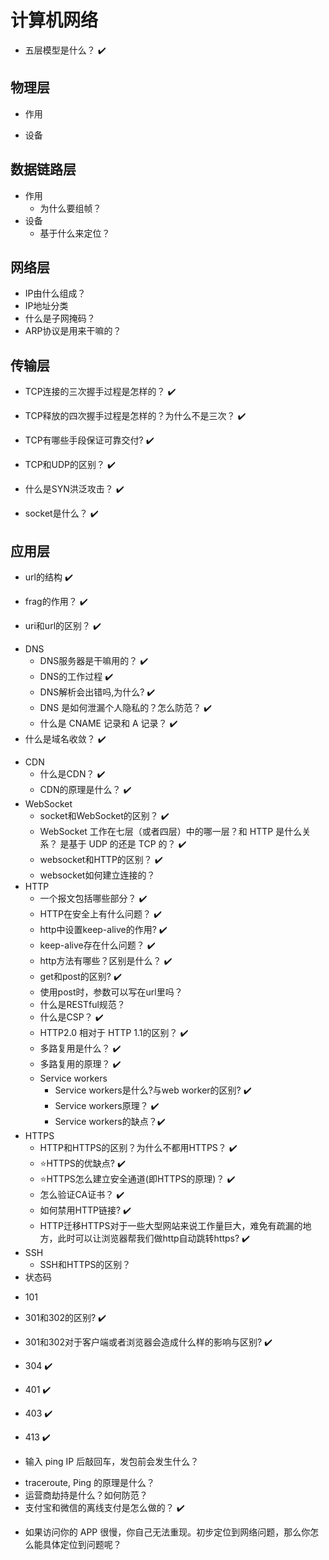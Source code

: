 # 计算机网络
- 五层模型是什么？ :heavy_check_mark:
<!-- 物理层,数据链路层,网络层,传输层,应用层 -->

## 物理层
- 作用
<!-- 传输比特流 -->
- 设备
<!-- 中继器 hub -->
## 数据链路层
- 作用
  - 为什么要组帧？
- 设备
  - 基于什么来定位？

## 网络层
- IP由什么组成？
- IP地址分类
- 什么是子网掩码？
- ARP协议是用来干嘛的？


## 传输层
- TCP连接的三次握手过程是怎样的？ :heavy_check_mark:
<!-- 有道云 -->
<!-- 在吗
在
好的 -->
- TCP释放的四次握手过程是怎样的？为什么不是三次？ :heavy_check_mark:
<!-- 我走了
好的
我也走了
好的 -->
- TCP有哪些手段保证可靠交付? :heavy_check_mark:
<!-- 就是保证发出的内容和接收到的内容是完全一样的
1.校验：和UDP一样
2.序号：给每一个字节编号，确保有序
3.确认：收到就回复一个确认序号，累积确认
4.重传：有两种情况会重传
1.TCP每发送一个报文段就可以设置一次计时器，超时没收到确认就重传
2.比如2号报文段丢了，接收方就会多次发ACK=2过来，当接收方收到3个冗余ACK时就知道丢了，就会立即快速重传2号报文段 -->
- TCP和UDP的区别？ :heavy_check_mark:
<!-- TCP有连接，安全，客户端服务端，文件传输
UDP无连接，快，qq，DNS查询，流媒体 -->
- 什么是SYN洪泛攻击？ :heavy_check_mark:
<!-- 有道云 -->
- socket是什么？ :heavy_check_mark:
<!-- IP+端口 -->

## 应用层
- url的结构 :heavy_check_mark:
<!-- https://pic3.zhimg.com/80/v2-62d9ffda81d62608bd4bf0171c052d72_720w.jpg?source=1940ef5c -->
  - frag的作用？ :heavy_check_mark:
  <!-- 服务器返回的是整个html，加frag浏览器可以帮你处理，显示相应的片段 -->
- uri和url的区别？ :heavy_check_mark:
<!-- uri包括url和urn
url通过位置来定位资源
urn通过名称来定位资源 -->
- DNS
  - DNS服务器是干嘛用的？ :heavy_check_mark:
  <!-- 域名转IP -->
  - DNS的工作过程 :heavy_check_mark:
  <!-- 递归模式：A找B，B找C，找到底
  迭代模式：自己一个个去找
  查找顺序：本地DNS，根DNS，顶级DNS，权限DNS -->
  - DNS解析会出错吗,为什么? :heavy_check_mark:
  <!-- 会，因为域名可能会被污染 -->
  - DNS 是如何泄漏个人隐私的？怎么防范？ :heavy_check_mark:
  <!-- https://baijiahao.baidu.com/s?id=1699425118905848298&wfr=spider&for=pc -->
  <!-- DNS泄漏是指你的信息无意间对你的Internet服务提供商可见的情况
  如果发生泄漏，你的Internet服务提供商也可以窥视你在网上所做的事情。这意味着可以看到你的在线活动，例如你访问的站点和使用的应用程序，使用它们的时间以及你来自何处（你的位置，基于IP地址）
  在以下情况下发生DNS泄漏：
  使用手动配置的代理ip，其中某些内容未正确设置
  黑客或不良行为者已渗透到你的网络
  防止DNS泄漏的一种好方法是使用可靠的代理ip -->
  - 什么是 CNAME 记录和 A 记录？ :heavy_check_mark:
  <!-- https://q.shanyue.tech/base/network/88.html -->
- 什么是域名收敛？ :heavy_check_mark:
<!-- https://www.cnblogs.com/coco1s/p/5365179.html -->
<!-- 域名收敛：10个资源放到1个域名里
域名发散：10个资源放到10个域名里
PC一般用域名发散，这样可以利用浏览器的多线程并发功能
移动端一般用域名收敛，因为移动端DNS的耗费较大（为了节约流量） -->
- CDN
  - 什么是CDN？ :heavy_check_mark:
  <!-- 比如要访问一个静态的A资源，可以利用CND技术，用户向源站域名发起请求时，请求会被调度至最接近用户的服务节点，直接由服务节点直接快速响应，有效降低用户访问延迟，提升可用性
  打一个比方，CDN就是相当于遍布各个地方的仓储一样，如果你想以最快的速度拿到您的快递，那么，最靠谱的方法就是从离您最近的仓库发货 -->
  - CDN的原理是什么？ :heavy_check_mark:
  <!-- https://blog.csdn.net/coolmeme/article/details/9468743 -->
  <!-- 开启CDN服务后，流程如下
  1.用户访问xxx.com，DNS进行解析发现有CNAME记录，则向CDN系统查询，返回离用户最近的IP节点
  2.用户向这个IP节点发出请求
  3.CDN服务器返回内容，并缓存数据 -->
- WebSocket
  - socket和WebSocket的区别？ :heavy_check_mark:
  <!-- Socket 其实并不是一个协议，而是为了方便使用 TCP 或 UDP 而抽象出来的一层，是位于应用层和传输控制层之间的一组接口。 Socket本身并不是一个协议，它工作在OSI模型会话层，是一个套接字，TCP/IP网络的API，是为了方便大家直接使用。
  Socket = ip+端口号
  websocket是一个应用层协议 -->
  - WebSocket 工作在七层（或者四层）中的哪一层？和 HTTP 是什么关系？ 是基于 UDP 的还是 TCP 的？ :heavy_check_mark:
  <!-- 基于TCP
  HTTP和WebSocket虽都是基于TCP协议，但是两者属于完全不同的两种通讯方式 -->
  - websocket和HTTP的区别？ :heavy_check_mark:
  <!-- WebSocket双向通信 -->
  - websocket如何建立连接的？
- HTTP
  - 一个报文包括哪些部分？ :heavy_check_mark:
  <!-- 请求报文：起始行 + 首部
  响应报文：起始行 + 首部 + 实体 -->
  - HTTP在安全上有什么问题？ :heavy_check_mark:
  <!-- 1.明文传输
  2.中间人攻击
  3.DNS劫持：访问某个URL，但实际上被重定向到其它URL -->
  - http中设置keep-alive的作用? :heavy_check_mark:
  <!-- https://www.cnblogs.com/cangqinglang/p/11361638.html -->
  <!-- 一定时间内，同一域名多次请求数据，只建立一次HTTP请求，其他请求可复用每一次建立的连接通道，以达到提高请求效率的问题。这里面所说的一定时间是可以配置的，不管你用的是Apache还是nginx
  也就是说一段时间内多个请求，不用重复建公路 -->
  - keep-alive存在什么问题？ :heavy_check_mark:
  <!-- https://www.cnblogs.com/cangqinglang/p/11361638.html -->
  <!-- 1.文件只能串行传输，也就是说B文件需要等A文件传输完成
  2.假设Apache设置了最大并发数为300，因为浏览器限制，浏览器发起的最大请求数为6，也就是服务器能承载的最高并发为50，当第51个人访问时，就需要等待前面某个请求处理完成 -->
  - http方法有哪些？区别是什么？ :heavy_check_mark:
  <!-- get
  post
  put：更新
  patch：部分更新
  delete -->
    - get和post的区别? :heavy_check_mark:
    <!-- https://www.cnblogs.com/logsharing/p/8448446.html -->
    <!-- 本质上都是在TCP链路上发包，不过get请求是发1个TCP数据包，post请求是发2个TCP数据包
    对于GET方式的请求，浏览器会把http header和data一并发送出去，服务器响应200（返回数据）
    而对于POST，浏览器先发送header，服务器响应100 continue，浏览器再发送data，服务器响应200 ok
    另外在使用上的区别：
    1.参数上
    get请求的参数放在URL里，回退是安全的，并且对参数长度有限制
    post请求的参数放在request body里，回退后需要重新请求
    2.缓存上
    浏览器会主动给get请求添加cache，而post需要自己设置 -->
    - 使用post时，参数可以写在url里吗？
    <!-- 可以 -->
    <!-- https://www.zhihu.com/question/64312188 -->
  - 什么是RESTful规范？
  <!-- http://www.ruanyifeng.com/blog/2018/10/restful-api-best-practices.html -->
  <!-- Restful：
  表现层状态转化
  表现层就是资源呈现出来的形式，用户通过HTTP动词，在表现层上对服务端的资源进行操作
  规范：
  1.应该尽量将API部署在专用域名之下。如果确定API很简单，不会有进一步扩展，可以考虑放在主域名下
  2.应该将API的版本号放入URL
  3.对于资源的具体操作类型，由HTTP动词表示
  4.如果记录数量很多，服务器不可能都将它们返回给用户，API应该提供参数，过滤返回结果
  5.如果状态码是4xx，就应该向用户返回错误信息。一般来说，返回的信息中将error作为键名 -->
  - 什么是CSP？ :heavy_check_mark:
  <!-- 有道云 -->
  - HTTP2.0 相对于 HTTP 1.1的区别？ :heavy_check_mark:
  <!-- 1.头部压缩：使用报头压缩,减少包的大小跟数量
  2.二进制传输；HTTP/2采用二进制格式,之前是用纯文本传输
  3.请求优先级：给每个request设置优先级
  4.数据流：数据包不是按顺序发送，对数据包做标记。每个请求或回应的所有数据包成为一个数据流，
  5.多路复用：相同域名多个请求，共享同一个TCP连接，降低了延迟
    HTTP/1.1 中的管道（ pipeline）传输中如果有一个请求阻塞了，那么队列后请求也统统被阻塞住了
    HTTP/2 可以发送多个请求然后异步响应
    HTTP/3 把 HTTP 下层的 TCP 协议改成了 UDP
  6.服务端推送：可以主动向客户端发送消息。 -->
  - 多路复用是什么？ :heavy_check_mark:
  <!-- 有道云 -->
  <!-- 在一个HTTP的连接上，多路“HTTP消息”同时工作 -->
  - 多路复用的原理？ :heavy_check_mark:
  <!-- https://cloud.tencent.com/developer/article/1551667?from=article.detail.1573513 -->
  <!-- HTTP1采用的是纯文本传输，就得通过换行符来分割每个key-value，切完这个请求才能处理下一个
  而HTTP2是用二进制，分帧来传输，就可以通过帧的ID来区分属于哪一组，这样就不用等一个传递完再开始下一个的传递，根据ID就能区分，所以可以实现多路复用 -->
  - Service workers
    - Service workers是什么?与web worker的区别? :heavy_check_mark:
    <!-- https://www.lmcc.top/articles/73.html -->
    <!-- https://mp.weixin.qq.com/s/3Ep5pJULvP7WHJvVJNDV-g -->
    <!-- 就是在浏览器和服务器之间做个中间人，如果网站中注册了service worker那么它可以拦截当前网站所有的请求，进行判断（需要编写相应的判断程序），如果需要向服务器发起请求的就转给服务器，如果可以直接使用缓存的就直接返回缓存不再转给服务器。从而大大提高浏览体验
    与web worker的区别
    Service workers是基于web worker的,并且有缓存功能 -->
    - Service workers原理？ :heavy_check_mark:
    <!-- 有道云 -->
    - Service workers的缺点？:heavy_check_mark:
    <!-- 兼容性
    首屏时间会增加，总体加载时间会减少
    只能在localhost（即开发环境）和https下使用 -->
- HTTPS
  <!-- http://blog.haoji.me/https.html -->
  <!-- https://juejin.cn/post/6844904089495535624 -->
  <!-- HTTPS的原理记一下过程,HTTPS的优缺点背一下 -->
  - HTTP和HTTPS的区别？为什么不都用HTTPS？ :heavy_check_mark:
  <!-- https = http +ssl/tls(tls为ssl的升级版)
  HTTP是明文传输(敞篷车),HTTPS是加密传输(封闭集装箱车)
  HTTPS贵，而且要考虑兼容性问题 -->
  - ⭐HTTPS的优缺点? :heavy_check_mark:
  <!-- http://blog.haoji.me/https.html -->
  <!-- 优点:
    防止私密信息泄露，防止信息被篡改；
    有助于SEO，百度、谷歌均明确表示会优先收录、展示HTTPS站点的内容；
    完全杜绝运营商HTTP劫持问题；
    有效解决运营商DNS劫持问题，降低网站被劫持的风险;
    HTTPS的小绿锁表示可以提升用户对网站信任程度（当然不是说有小绿锁的都是安全的）;
    可以有效防止山寨、镜像网站等；
    为未来升级HTTP/2做准备，HTTP/2必须基于HTTPS部署；
  缺点: 性能和速度下降
    服务器性能下降，开启HTTPS会增加内存、CPU、网络带宽的开销，特别是非对称加密这一块；
    访问速度下降，HTTP连接的建立需要3次握手，HTTPS还需要加上ssl的几次握手（具体是几次没去考究，有说是9次），当然下降主要是在第一次建立连接的时候，后面正常通信速度一般没啥变化；
    除了握手部分外，所有信息传输之后浏览器和服务器都要进行加密解密，又是一笔额外的开销；
    申请证书需要一笔花费，当然现在免费证书也很容易申请到，这个不算明显缺点； -->
  - ⭐HTTPS怎么建立安全通道(即HTTPS的原理)？ :heavy_check_mark:
  <!-- http://blog.haoji.me/https.html -->
  <!-- https://juejin.cn/post/6844903682455109640#heading-82 -->
  <!-- https://blog.csdn.net/xiaoming100001/article/details/81109617?spm=1001.2014.3001.5501 -->
  <!-- 1.C：随机数1,客户端支持的协议和加密方式list
  2.S：随机数2,选择的协议和加密方式
  3.S：证书
  4.C：验证证书,用服务端选择的加密方式生成一个预主秘钥(pre-master secret),然后用证书的公钥加密（随机数1+随机数2+预主秘钥）得到对称密钥，发给服务端
  5.S：通过私钥解密得到其中的对称密钥,至此，Client和Server双方都持有了相同的对称密钥,之后所有的通信数据将由之前浏览器生成的随机密钥并利用对称加密算法进行加密
  我们可以发现，在 HTTPS 加密原理的过程中把对称加密和非对称加密都利用了起来。即利用了非对称加密安全性高的特点，又利用了对称加密速度快，效率高的好处 -->
  - 怎么验证CA证书？ :heavy_check_mark:
  <!-- https://www.cnblogs.com/zery/p/5164795.html -->
  <!-- 1.浏览器首先解析网站的数字证书，如果该证书的签发机构能够在可信任签发机构中找到，则为可信任证书，否则进行2
  2.从授权信息访问信息段中获得该签发机构的数字证书，并判断该授权机构的数字证书的签发机构是否能够在可信任签发机构中找到，若果找到则该授权机构是可信的，并从授权机构的数字证书中获得授权机构的公钥公钥，如果不在则重复2步骤。如果最终都没有找到可信机构，则为不可信证 -->
  - 如何禁用HTTP链接? :heavy_check_mark:
  <!-- http://blog.haoji.me/https.html#qi-ta -->
  <!-- 配置CSP:
  有两种配置方式
  1.在HTTP请求头中添加(CSP) Content-Security-Policy: block-all-mixed-content
  2.meta标签:<meta http-equiv="Content-Security-Policy" content="block-all-mixed-content"> -->
  - HTTP迁移HTTPS对于一些大型网站来说工作量巨大，难免有疏漏的地方，此时可以让浏览器帮我们做http自动跳转https? :heavy_check_mark:
  <!-- http://blog.haoji.me/https.html#qi-ta -->
  <!-- <meta http-equiv="Content-Security-Policy" content="upgrade-insecure-requests"> -->
- SSH
  - SSH和HTTPS的区别？
  <!-- 都是基于TCP的应用层协议，SSH通过公钥私钥来确保数据安全，HTTPS则通过CA -->
- 状态码
<!-- http://www.ruanyifeng.com/blog/2018/10/restful-api-best-practices.html -->
<!-- 1xx：相关信息
2xx：操作成功
3xx：重定向
4xx：客户端错误
5xx：服务器错误 -->
  - 101
  <!-- https://www.codercto.com/tutorial/http-code/101.html -->
  - 301和302的区别? :heavy_check_mark:
  <!-- 301即永久性重定向就是网页搬新家，原来的网址彻底不用了
  302即暂时性重定向，就是出差住酒店，24——48小时内用新网址，过两天还回到旧网址。 -->
  - 301和302对于客户端或者浏览器会造成什么样的影响与区别?  :heavy_check_mark:
  <!-- 对于用户，301，302对用户来说没有区别，他们看到效果只是一个跳转，浏览器中旧的URL变成了新的URL。页面跳到了这个新的url指向的地方。
  对于搜索引擎，302转向可能会有URL规范化及网址劫持的问题。可能被搜索引擎判为可疑转向，甚至认为是作弊。 -->
  - 304 :heavy_check_mark:
  <!-- 304就是命中协商缓存:304(未修改)自从上次请求后，请求的网页未修改过 -->
  - 401 :heavy_check_mark:
  <!-- Unauthorized，未认证 -->
  - 403 :heavy_check_mark:
  <!-- Forbidden，没权限 -->
  - 413 :heavy_check_mark:
  <!-- 请求实体太大了，比如上传的文件太大了
  解决方法：让后端配置大一点 -->
- 输入 ping IP 后敲回车，发包前会发生什么？
<!-- 首先根据目的IP和路由表决定走哪个网卡，再根据网卡的子网掩码地址判断目的IP是否在子网内。
如果在相同网段直接先查询arp缓存，如果找到目标ip的mac地址，直接发送出去。 如果缓存中查不到，则从相同网段的网卡发arp问目标ip的mac地址，拿到mac地址后发送出去。
如果不在主机的网段里，会查询默认网关ip，接着查询arp缓存，是否有网关的mac地址记录，如果有，填充该mac地址，发送出去， 如果没有，发arp问网关的mac地址，得到结果，发送出去。 -->
- traceroute, Ping 的原理是什么？
- 运营商劫持是什么？如何防范？
- 支付宝和微信的离线支付是怎么做的？ :heavy_check_mark:
<!-- https://www.zhihu.com/question/49811134 -->
<!-- 付款方可以离线，但是收款方必须在线
在线码是在服务端生成
离线码是在客户端生成，用户登录后，服务端给用户发一个种子数据（每个客户的种子数据唯一，换用户登录后销毁原种子，重新下载种子）存储在本地，当用户点击付款时，客户端会根据种子数据+时间戳+一套安全算法生成离线码，用户使用离线码支付后，服务端再通过一定的算法确认这个码的来源 -->
- 如果访问你的 APP 很慢，你自己无法重现。初步定位到网络问题，那么你怎么能具体定位到问题呢？
